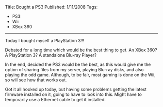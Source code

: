 Title: Bought a PS3
Published: 1/11/2008
Tags:
- PS3
- Wii
- XBox 360
---

Today I bought myself a PlayStation 3!!!

Debated for a long time which would be the best thing to get. An XBox 360? A PlayStation 3? A standalone Blu-ray Player?

In the end, decided the PS3 would be the best, as this would give me the option of sharing files from my server, playing Blu-ray disks, and also playing the odd game. Although, to be fair, most gaming is done on the Wii, so will see how that works out.

Got it all hooked up today, but having some problems getting the latest firmware installed on it, going to have to look into this. Might have to temporarily use a Ethernet cable to get it installed.
